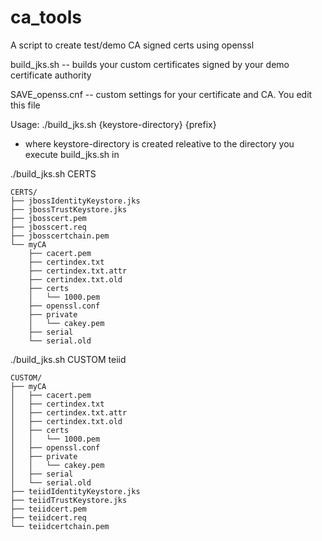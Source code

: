 # ca_tools
A script to create test/demo CA signed certs using openssl

build_jks.sh -- builds your custom certificates signed by your demo certificate authority

SAVE_openss.cnf -- custom settings for your certificate and CA. You edit this file

Usage: ./build_jks.sh {keystore-directory} {prefix}
- where keystore-directory is created releative to the directory you execute build_jks.sh in

./build_jks.sh CERTS
	
	CERTS/
	├── jbossIdentityKeystore.jks
	├── jbossTrustKeystore.jks
	├── jbosscert.pem
	├── jbosscert.req
	├── jbosscertchain.pem
	└── myCA
    	├── cacert.pem
    	├── certindex.txt
    	├── certindex.txt.attr
    	├── certindex.txt.old
    	├── certs
    	│   └── 1000.pem
    	├── openssl.conf
    	├── private
    	│   └── cakey.pem
   	 	├── serial
    	└── serial.old
    	
 ./build_jks.sh CUSTOM teiid
 
 	CUSTOM/
	├── myCA
	│   ├── cacert.pem
	│   ├── certindex.txt
	│   ├── certindex.txt.attr
	│   ├── certindex.txt.old
	│   ├── certs
	│   │   └── 1000.pem
	│   ├── openssl.conf
	│   ├── private
	│   │   └── cakey.pem
	│   ├── serial
	│   └── serial.old
	├── teiidIdentityKeystore.jks
	├── teiidTrustKeystore.jks
	├── teiidcert.pem
	├── teiidcert.req
	└── teiidcertchain.pem